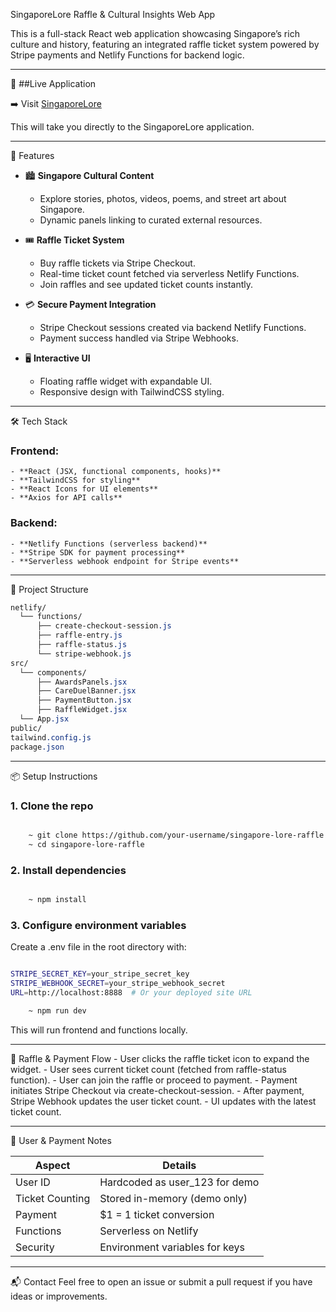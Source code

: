 SingaporeLore Raffle & Cultural Insights Web App

This is a full-stack React web application showcasing Singapore’s rich culture and history, featuring an integrated raffle ticket system powered by Stripe payments and Netlify Functions for backend logic.

---

🔗 ##Live Application

➡️ Visit [SingaporeLore](https://singaporelore-project.vercel.app/)

This will take you directly to the SingaporeLore application.

---

🚀 Features

- 🏙️ **Singapore Cultural Content**
    - Explore stories, photos, videos, poems, and street art about Singapore.
    - Dynamic panels linking to curated external resources.

- 🎟️ **Raffle Ticket System**
    - Buy raffle tickets via Stripe Checkout.
    - Real-time ticket count fetched via serverless Netlify Functions.
    - Join raffles and see updated ticket counts instantly.

- 💳 **Secure Payment Integration**
    - Stripe Checkout sessions created via backend Netlify Functions.
    - Payment success handled via Stripe Webhooks.

- 🖥️ **Interactive UI**
    - Floating raffle widget with expandable UI.
    - Responsive design with TailwindCSS styling.

---

🛠️ Tech Stack

### Frontend:
    - **React (JSX, functional components, hooks)**
    - **TailwindCSS for styling**
    - **React Icons for UI elements**
    - **Axios for API calls**

### Backend:
    - **Netlify Functions (serverless backend)**
    - **Stripe SDK for payment processing**
    - **Serverless webhook endpoint for Stripe events**

---

📁 Project Structure

```css
netlify/
  └── functions/
      ├── create-checkout-session.js
      ├── raffle-entry.js
      ├── raffle-status.js
      └── stripe-webhook.js
src/
  └── components/
      ├── AwardsPanels.jsx
      ├── CareDuelBanner.jsx
      ├── PaymentButton.jsx
      ├── RaffleWidget.jsx
  └── App.jsx
public/
tailwind.config.js
package.json
```

---

📦 Setup Instructions
### 1. Clone the repo
```bash

    ~ git clone https://github.com/your-username/singapore-lore-raffle.git
    ~ cd singapore-lore-raffle
```

### 2. Install dependencies
```bash

    ~ npm install
```
### 3. Configure environment variables
Create a .env file in the root directory with:
```bash

STRIPE_SECRET_KEY=your_stripe_secret_key
STRIPE_WEBHOOK_SECRET=your_stripe_webhook_secret
URL=http://localhost:8888  # Or your deployed site URL
```
```bash
    ~ npm run dev
```
This will run frontend and functions locally.

---

🧪 Raffle & Payment Flow
    - User clicks the raffle ticket icon to expand the widget.
    - User sees current ticket count (fetched from raffle-status function).
    - User can join the raffle or proceed to payment.
    - Payment initiates Stripe Checkout via create-checkout-session.
    - After payment, Stripe Webhook updates the user ticket count.
    - UI updates with the latest ticket count.

---

🔐 User & Payment Notes

|Aspect	            |Details                       |
|-------------------|------------------------------|
|User ID	        |Hardcoded as user_123 for demo|
|Ticket Counting	|Stored in-memory (demo only)  |
|Payment	        |$1 = 1 ticket conversion      |
|Functions	        |Serverless on Netlify         |
|Security	        |Environment variables for keys|

---

📬 Contact
Feel free to open an issue or submit a pull request if you have ideas or improvements.
